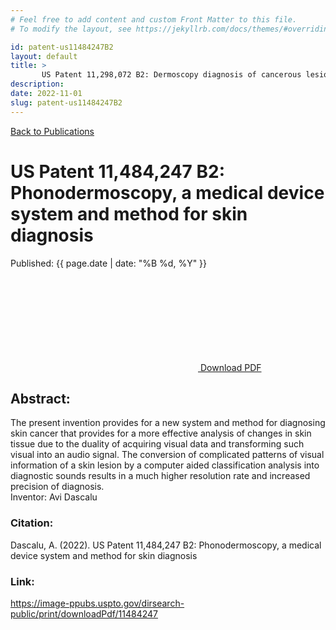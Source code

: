 ```yaml
---
# Feel free to add content and custom Front Matter to this file.
# To modify the layout, see https://jekyllrb.com/docs/themes/#overriding-theme-defaults

id: patent-us11484247B2
layout: default
title: >
       US Patent 11,298,072 B2: Dermoscopy diagnosis of cancerous lesions utilizing dual deep learning algorithms via visual and audio (sonification) outputs
description: 
date: 2022-11-01
slug: patent-us11484247B2
---
```

<div class="page-publication">
<div class="page-header">
    <div class="page-header__content container">
        <a href="/publications" class="h5 page-label">Back to Publications</a>
        <h1 class="h2 page-title">US Patent 11,484,247 B2: Phonodermoscopy, a medical device system and method for skin diagnosis</h1>
        <div class="publication-header__footer">
            <p class="publication-date">Published: {{ page.date | date: "%B %d, %Y" }}</p>
            <a class="publication-download" href="/assets/Patent-US11484247B2.pdf" target="_blank"><svg class="icon" aria-title="download PDF"><use xlink:href="/assets/site.svg#pdf-download" /></svg> Download PDF</a>
        </div>
    </div>
</div>
<article class="page-content container"> 
    <div class="page-section">    
        <h2>Abstract:</h2>
        <p>The present invention provides for a new system and method for diagnosing skin cancer that provides for a more effective analysis of changes in skin tissue due to the duality of acquiring visual data and transforming such visual into an audio signal. The conversion of complicated patterns of visual information of a skin lesion by a computer aided classification analysis into diagnostic sounds results in a much higher resolution rate and increased precision of diagnosis.
		<BR>Inventor: Avi Dascalu
		</p>        
        <h3 class="h4">Citation:</h3>
        <p>Dascalu, A. (2022). US Patent 11,484,247 B2: Phonodermoscopy, a medical device system and method for skin diagnosis
		</p>
        <h3 class="h4">Link:</h3>
        <p><a href="https://image-ppubs.uspto.gov/dirsearch-public/print/downloadPdf/11484247">https://image-ppubs.uspto.gov/dirsearch-public/print/downloadPdf/11484247</a></p>
    </div>
</article>
</div>
